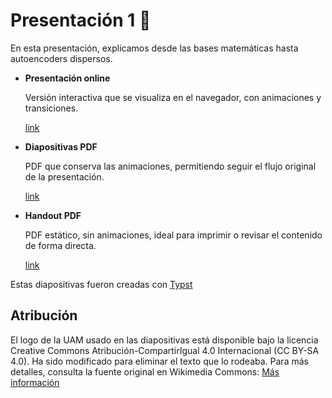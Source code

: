 # Presentación 1 🔭

En esta presentación, explicamos desde las bases matemáticas hasta autoencoders
dispersos.

- **Presentación online**

  Versión interactiva que se visualiza en el navegador, con animaciones y
  transiciones.

  [link](https://mech-interp-and-rlhf.github.io/presentacion1)

- **Diapositivas PDF**  

  PDF que conserva las animaciones, permitiendo seguir el flujo original de la
  presentación.

  [link](https://mech-interp-and-rlhf.github.io/presentacion1/diapositivas.pdf)

- **Handout PDF**  

  PDF estático, sin animaciones, ideal para imprimir o revisar el contenido
  de forma directa.

  [link](https://mech-interp-and-rlhf.github.io/presentacion1/handout.pdf)  

Estas diapositivas fueron creadas con [Typst](https://typst.app/)

## Atribución

El logo de la UAM usado en las diapositivas está disponible bajo la licencia
Creative Commons Atribución-CompartirIgual 4.0 Internacional (CC BY-SA 4.0). Ha
sido modificado para eliminar el texto que lo rodeaba. Para más detalles,
consulta la fuente original en Wikimedia Commons:
[Más información](https://commons.wikimedia.org/wiki/File:Logo_de_la_UAM.svg)
